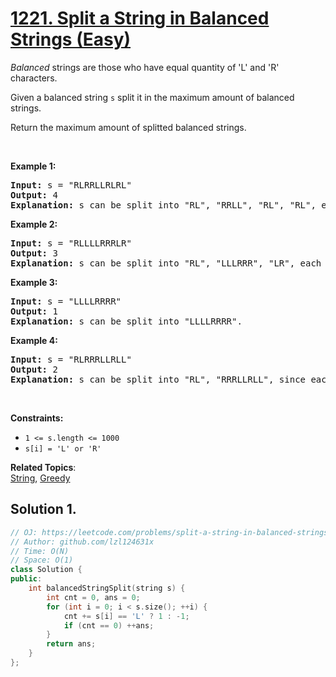 # [1221. Split a String in Balanced Strings (Easy)](https://leetcode.com/problems/split-a-string-in-balanced-strings/submissions/)

<p><i data-stringify-type="italic">Balanced</i>&nbsp;strings are those who have equal quantity of 'L' and 'R' characters.</p>

<p>Given a balanced string&nbsp;<code data-stringify-type="code">s</code>&nbsp;split it in the maximum amount of balanced strings.</p>

<p>Return the maximum amount of splitted balanced strings.</p>

<p>&nbsp;</p>
<p><strong>Example 1:</strong></p>

<pre><strong>Input:</strong> s = "RLRRLLRLRL"
<strong>Output:</strong> 4
<strong>Explanation: </strong>s can be split into "RL", "RRLL", "RL", "RL", each substring contains same number of 'L' and 'R'.
</pre>

<p><strong>Example 2:</strong></p>

<pre><strong>Input:</strong> s = "RLLLLRRRLR"
<strong>Output:</strong> 3
<strong>Explanation: </strong>s can be split into "RL", "LLLRRR", "LR", each substring contains same number of 'L' and 'R'.
</pre>

<p><strong>Example 3:</strong></p>

<pre><strong>Input:</strong> s = "LLLLRRRR"
<strong>Output:</strong> 1
<strong>Explanation: </strong>s can be split into "LLLLRRRR".
</pre>

<p><strong>Example 4:</strong></p>

<pre><strong>Input:</strong> s = "RLRRRLLRLL"
<strong>Output:</strong> 2
<strong>Explanation: </strong>s can be split into "RL", "RRRLLRLL", since each substring contains an equal number of 'L' and 'R'
</pre>

<p>&nbsp;</p>
<p><strong>Constraints:</strong></p>

<ul>
	<li><code>1 &lt;= s.length &lt;= 1000</code></li>
	<li><code>s[i] = 'L' or 'R'</code></li>
</ul>


**Related Topics**:  
[String](https://leetcode.com/tag/string/), [Greedy](https://leetcode.com/tag/greedy/)

## Solution 1.

```cpp
// OJ: https://leetcode.com/problems/split-a-string-in-balanced-strings/
// Author: github.com/lzl124631x
// Time: O(N)
// Space: O(1)
class Solution {
public:
    int balancedStringSplit(string s) {
        int cnt = 0, ans = 0;
        for (int i = 0; i < s.size(); ++i) {
            cnt += s[i] == 'L' ? 1 : -1;
            if (cnt == 0) ++ans;
        }
        return ans;
    }
};
```
